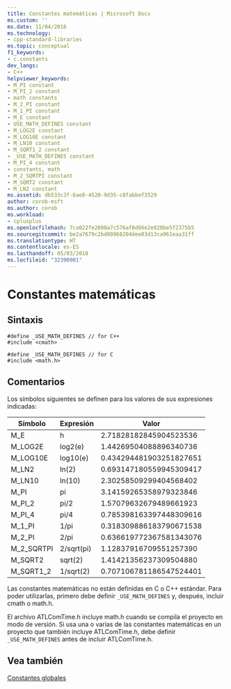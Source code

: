 ```yaml
---
title: Constantes matemáticas | Microsoft Docs
ms.custom: ''
ms.date: 11/04/2016
ms.technology:
- cpp-standard-libraries
ms.topic: conceptual
f1_keywords:
- c.constants
dev_langs:
- C++
helpviewer_keywords:
- M_PI constant
- M_PI_2 constant
- math constants
- M_2_PI constant
- M_1_PI constant
- M_E constant
- USE_MATH_DEFINES constant
- M_LOG2E constant
- M_LOG10E constant
- M_LN10 constant
- M_SQRT1_2 constant
- _USE_MATH_DEFINES constant
- M_PI_4 constant
- constants, math
- M_2_SQRTPI constant
- M_SQRT2 constant
- M_LN2 constant
ms.assetid: db533c3f-6ae8-4520-9d35-c8fabbef3529
author: corob-msft
ms.author: corob
ms.workload:
- cplusplus
ms.openlocfilehash: 7ca022fe2800a7c576af8d66e2e820be5f2375b5
ms.sourcegitcommit: be2a7679c2bd80968204dee03d13ca961eaa31ff
ms.translationtype: HT
ms.contentlocale: es-ES
ms.lasthandoff: 05/03/2018
ms.locfileid: "32390901"
---
```

# <a name="math-constants"></a>Constantes matemáticas
## <a name="syntax"></a>Sintaxis  
  
```  
#define _USE_MATH_DEFINES // for C++  
#include <cmath>  
  
#define _USE_MATH_DEFINES // for C  
#include <math.h>  
```  
  
## <a name="remarks"></a>Comentarios  
 Los símbolos siguientes se definen para los valores de sus expresiones indicadas:  
  
|Símbolo|Expresión|Valor|  
|------------|----------------|-----------|  
|M_E|h|2.71828182845904523536|  
|M_LOG2E|log2(e)|1.44269504088896340736|  
|M_LOG10E|log10(e)|0.434294481903251827651|  
|M_LN2|ln(2)|0.693147180559945309417|  
|M_LN10|ln(10)|2.30258509299404568402|  
|M_PI|pi|3.14159265358979323846|  
|M_PI_2|pi/2|1.57079632679489661923|  
|M_PI_4|pi/4|0.785398163397448309616|  
|M_1_PI|1/pi|0.318309886183790671538|  
|M_2_PI|2/pi|0.636619772367581343076|  
|M_2_SQRTPI|2/sqrt(pi)|1.12837916709551257390|  
|M_SQRT2|sqrt(2)|1.41421356237309504880|  
|M_SQRT1_2|1/sqrt(2)|0.707106781186547524401|  
  
 Las constantes matemáticas no están definidas en C o C++ estándar. Para poder utilizarlas, primero debe definir `_USE_MATH_DEFINES` y, después, incluir cmath o math.h.  
  
 El archivo ATLComTime.h incluye math.h cuando se compila el proyecto en modo de versión. Si usa una o varias de las constantes matemáticas en un proyecto que también incluye ATLComTime.h, debe definir `_USE_MATH_DEFINES` antes de incluir ATLComTime.h.  
  
## <a name="see-also"></a>Vea también  
 [Constantes globales](../c-runtime-library/global-constants.md)